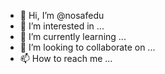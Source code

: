 - 👋 Hi, I’m @nosafedu
- 👀 I’m interested in ...
- 🌱 I’m currently learning ...
- 💞️ I’m looking to collaborate on ...
- 📫 How to reach me ...

<!---
nosafedu/nosafedu is a ✨ special ✨ repository because its `README.md` (this file) appears on your GitHub profile.
You can click the Preview link to take a look at your changes.
--->
